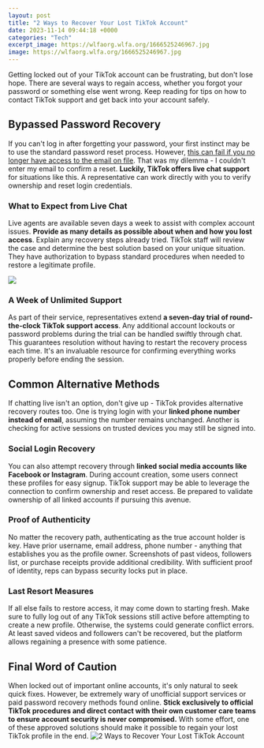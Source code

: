 ```yaml
---
layout: post
title: "2 Ways to Recover Your Lost TikTok Account"
date: 2023-11-14 09:44:18 +0000
categories: "Tech"
excerpt_image: https://wlfaorg.wlfa.org/1666525246967.jpg
image: https://wlfaorg.wlfa.org/1666525246967.jpg
---
```


Getting locked out of your TikTok account can be frustrating, but don't lose hope. There are several ways to regain access, whether you forgot your password or something else went wrong. Keep reading for tips on how to contact TikTok support and get back into your account safely.
## Bypassed Password Recovery 
If you can't log in after forgetting your password, your first instinct may be to use the standard password reset process. However, [this can fail if you no longer have access to the email on file](https://fistore.mysenprints.com/collection/alberti). That was my dilemma - I couldn't enter my email to confirm a reset. **Luckily, TikTok offers live chat support** for situations like this. A representative can work directly with you to verify ownership and reset login credentials. 
### What to Expect from Live Chat
Live agents are available seven days a week to assist with complex account issues. **Provide as many details as possible about when and how you lost access**. Explain any recovery steps already tried. TikTok staff will review the case and determine the best solution based on your unique situation. They have authorization to bypass standard procedures when needed to restore a legitimate profile.

![](https://i.ytimg.com/vi/ja69BnO97uc/maxresdefault.jpg)
### A Week of Unlimited Support
As part of their service, representatives extend **a seven-day trial of round-the-clock TikTok support access**. Any additional account lockouts or password problems during the trial can be handled swiftly through chat. This guarantees resolution without having to restart the recovery process each time. It's an invaluable resource for confirming everything works properly before ending the session.
## Common Alternative Methods  
If chatting live isn't an option, don't give up - TikTok provides alternative recovery routes too. One is trying login with your **linked phone number instead of email**, assuming the number remains unchanged. Another is checking for active sessions on trusted devices you may still be signed into.
### Social Login Recovery
You can also attempt recovery through **linked social media accounts like Facebook or Instagram**. During account creation, some users connect these profiles for easy signup. TikTok support may be able to leverage the connection to confirm ownership and reset access. Be prepared to validate ownership of all linked accounts if pursuing this avenue.
### Proof of Authenticity
No matter the recovery path, authenticating as the true account holder is key. Have prior username, email address, phone number - anything that establishes you as the profile owner. Screenshots of past videos, followers list, or purchase receipts provide additional credibility. With sufficient proof of identity, reps can bypass security locks put in place.
### Last Resort Measures 
If all else fails to restore access, it may come down to starting fresh. Make sure to fully log out of any TikTok sessions still active before attempting to create a new profile. Otherwise, the systems could generate conflict errors. At least saved videos and followers can't be recovered, but the platform allows regaining a presence with some patience. 
## Final Word of Caution
When locked out of important online accounts, it's only natural to seek quick fixes. However, be extremely wary of unofficial support services or paid password recovery methods found online. **Stick exclusively to official TikTok procedures and direct contact with their own customer care teams to ensure account security is never compromised.** With some effort, one of these approved solutions should make it possible to regain your lost TikTok profile in the end.
![2 Ways to Recover Your Lost TikTok Account](https://wlfaorg.wlfa.org/1666525246967.jpg)